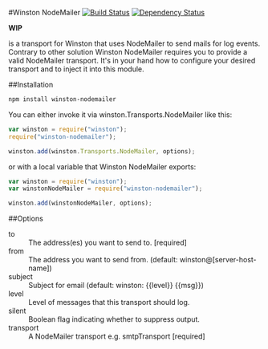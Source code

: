 #Winston NodeMailer [![Build Status](https://travis-ci.org/thomaspeklak/winston-nodemailer.png)](https://travis-ci.org/thomaspeklak/winston-nodemailer) [![Dependency
Status](https://gemnasium.com/thomaspeklak/winston-nodemailer.png)](https://gemnasium.com/thomaspeklak/winston-nodemailer)

__WIP__

is a transport for Winston that uses NodeMailer to send mails for log events.
Contrary to other solution Winston NodeMailer requires you to provide a valid
NodeMailer transport. It's in your hand how to configure your desired
transport and to inject it into this module.

##Installation

```bash
npm install winston-nodemailer
```

You can either invoke it via winston.Transports.NodeMailer like this:

```javascript
var winston = require("winston");
require("winston-nodemailer");

winston.add(winston.Transports.NodeMailer, options);
```

or with a local variable that Winston NodeMailer exports:

```javascript
var winston = require("winston");
var winstonNodeMailer = require("winston-nodemailer");

winston.add(winstonNodeMailer, options);
```

##Options

<dl>
  <dt>to<dt>
  <dd>The address(es) you want to send to. [required]</dd>
  <dt>from</dt>
  <dd>The address you want to send from. (default:
  winston@[server-host-name])</dd>
  <dt>subject</dt>
  <dd>Subject for email (default: winston: {{level}} {{msg}})</dd>
  <dt>level</dt>
  <dd>Level of messages that this transport should log.</dd>
  <dt>silent</dt>
  <dd>Boolean flag indicating whether to suppress output.</dd>
  <dt>transport</dt>
  <dd>A NodeMailer transport e.g. smtpTransport [required]</dd>
</dl>

